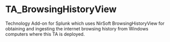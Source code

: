 # TA_BrowsingHistoryView
Technology Add-on for Splunk which uses NirSoft BrowsingHistoryView for obtaining and ingesting the internet browsing history from Windows computers where this TA is deployed.
